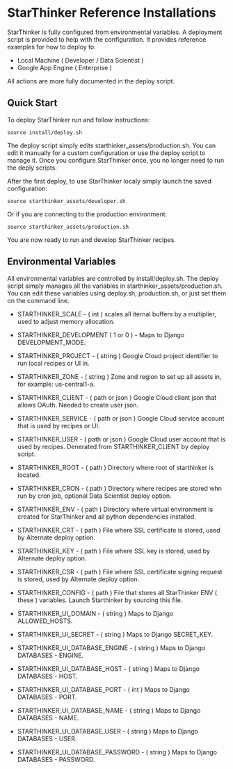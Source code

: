 # StarThinker Reference Installations

StarThinker is fully configured from environmental variables.
A deployment script is provided to help with the configuration.
It provides reference examples for how to deploy to:

 - Local Machine ( Developer / Data Scientist )
 - Google App Engine ( Enterprise )

All actions are more fully documented in the deploy script.



## Quick Start

To deploy StarThinker run and follow instructions:

```source install/deploy.sh```

The deploy script simply edits starthinker_assets/production.sh. You
can edit it manually for a custom configuration or use the deploy script
to manage it.  Once you configure StarThinker once, you no longer need
to run the deply scripts.  

After the first deploy, to use StarThinker localy simply launch the saved configuration:

```source starthinker_assets/developer.sh```

Or if you are connecting to the production environment:

```source starthinker_assets/production.sh```

You are now ready to run and develop StarThinker recipes.



## Environmental Variables

All environmental variables are controlled by install/deploy.sh.
The deploy script simply manages all the variables in starthinker_assets/production.sh.
You can edit these variables using deploy.sh, production.sh, or just set them on the command line.

 - STARTHINKER_SCALE - ( int ) scales all iternal buffers by a multiplier, used to adjust memory allocation.
 - STARTHINKER_DEVELOPMENT ( 1 or 0 ) - Maps to Django DEVELOPMENT_MODE.

 - STARTHINKER_PROJECT - ( string ) Google Cloud project identifier to run local recipes or UI in.
 - STARTHINKER_ZONE - ( string ) Zone and region to set up all assets in, for example: us-central1-a.

 - STARTHINKER_CLIENT - ( path or json ) Google Cloud client json that allows OAuth. Needed to create user json.
 - STARTHINKER_SERVICE - ( path or json ) Google Cloud service account that is used by recipes or UI.
 - STARTHINKER_USER - ( path or json ) Google Cloud user account that is used by recipes. Denerated from STARTHINKER_CLIENT by deploy script.
 - STARTHINKER_ROOT - ( path ) Directory where root of starthinker is located.
 - STARTHINKER_CRON - ( path ) Directory where recipes are stored whn run by cron job, optional Data Scientist deploy option.
 - STARTHINKER_ENV - ( path ) Directory where virtual environment is created for StarThinker and all python dependencies installed.
 - STARTHINKER_CRT - ( path ) File where SSL certificate is stored, used by Alternate deploy option.
 - STARTHINKER_KEY - ( path ) File where SSL key is stored, used by Alternate deploy option.
 - STARTHINKER_CSR - ( path ) File where SSL certificate signing request is stored, used by Alternate deploy option.
 - STARTHINKER_CONFIG - ( path ) File that stores all StarThinker ENV ( these ) variables. Launch Starthinker by sourcing this file.

 - STARTHINKER_UI_DOMAIN - ( string ) Maps to Django ALLOWED_HOSTS.
 - STARTHINKER_UI_SECRET - ( string ) Maps to Django SECRET_KEY.
 - STARTHINKER_UI_DATABASE_ENGINE - ( string ) Maps to Django DATABASES - ENGINE.
 - STARTHINKER_UI_DATABASE_HOST - ( string ) Maps to Django DATABASES - HOST.
 - STARTHINKER_UI_DATABASE_PORT - ( int ) Maps to Django DATABASES - PORT.
 - STARTHINKER_UI_DATABASE_NAME - ( string ) Maps to Django DATABASES - NAME.
 - STARTHINKER_UI_DATABASE_USER - ( string ) Maps to Django DATABASES - USER.
 - STARTHINKER_UI_DATABASE_PASSWORD - ( string ) Maps to Django DATABASES - PASSWORD.
